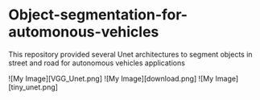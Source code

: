 # Object-segmentation-for-automonous-vehicles
This repository provided several Unet architectures to segment objects in street and road for autonomous vehicles applications

![My Image][VGG_Unet.png]
![My Image][download.png]
![My Image][tiny_unet.png]
